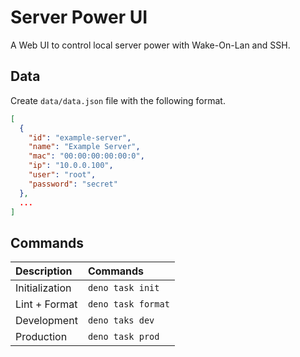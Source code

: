 # Server Power UI

A Web UI to control local server power with Wake-On-Lan and SSH.

## Data

Create `data/data.json` file with the following format.

```json
[
  {
    "id": "example-server",
    "name": "Example Server",
    "mac": "00:00:00:00:00:0",
    "ip": "10.0.0.100",
    "user": "root",
    "password": "secret"
  },
  ...
]
```

## Commands

| Description    | Commands           |
| :------------- | :----------------- |
| Initialization | `deno task init`   |
| Lint + Format  | `deno task format` |
| Development    | `deno taks dev`    |
| Production     | `deno task prod`   |
